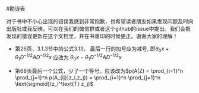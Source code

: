 #勘误表

对于书中不小心出现的错误我感到非常抱歉，也希望读者朋友如果发现问题及时向出版社或我反映，可以在我们的微信群或者这个github的issue中提出。我们会把发现的错误更新在这个文档里，并在书重印的时候更正。谢谢大家的理解！


* 第26页，3.1.3节中的公式3.13， 最后一行的加号应为减号, 即$\theta_0 x + \theta_1 D^{-1/2}A D^{-1/2}x$ 应改为 $\theta_0 x - \theta_1 D^{-1/2}A D^{-1/2}x$

* 第68页最后一个公式，少了一个等号。应该改为$p(A|Z) = \prod_{i=1}^n \prod_{j=1}^n p(A_{ij}|z_i,z_j)) = \prod_{i=1}^n \prod_{j=1}^n \text{sigmoid}(z_i^\text{T} z_j)$